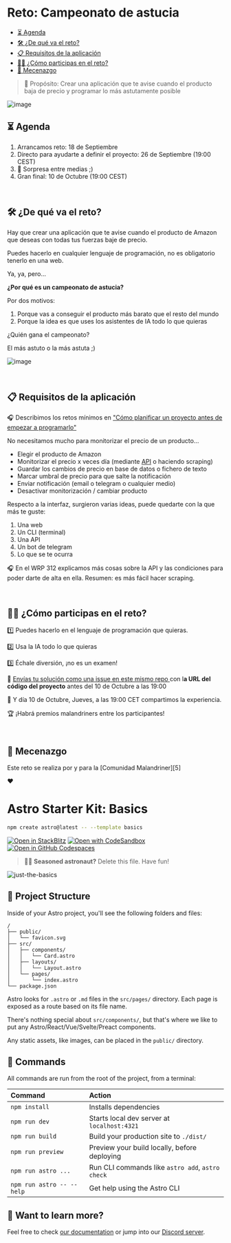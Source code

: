 # Reto: Campeonato de astucia

<!-- TOC start (generated with https://github.com/derlin/bitdowntoc) -->

   * [⏳ Agenda](#-agenda)
   * [🛠️ ¿De qué va el reto?](#-de-que-va-el-reto)
   * [📋 Requisitos de la aplicación](#-requisitos-de-la-aplicacion)
   * [👩‍💻 ¿Cómo participas en el reto?](#-como-participas-en-el-reto)
   * [🤗 Mecenazgo](#-mecenazgo)

<!-- TOC end -->

<!-- TOC --><a name="reto-campeonato-de-astucia"></a>

> 🎯 Propósito: Crear una aplicación que te avise cuando el producto baja de precio y programar lo más astutamente posible

![image](https://github.com/user-attachments/assets/3271f6b3-e019-4d9f-a701-6994f9c13486)
‎ 
‎
<!-- TOC --><a name="-agenda"></a>
## ⏳ Agenda

1. Arrancamos reto: 18 de Septiembre
2. Directo para ayudarte a definir el proyecto: 26 de Septiembre (19:00 CEST)
3. 🎁 Sorpresa entre medias ;)
4. Gran final: 10 de Octubre (19:00 CEST)
‎

‎ ‎
<!-- TOC --><a name="-de-que-va-el-reto"></a>
## 🛠️ ¿De qué va el reto?

Hay que crear una aplicación que te avise cuando el producto de Amazon que deseas con todas tus fuerzas baje de precio.

Puedes hacerlo en cualquier lenguaje de programación, no es obligatorio tenerlo en una web. 

Ya, ya, pero...
‎

**¿Por qué es un campeonato de astucia?**

Por dos motivos:

1. Porque vas a conseguir el producto más barato que el resto del mundo
2. Porque la idea es que uses los asistentes de IA todo lo que quieras

¿Quién gana el campeonato?

El más astuto o la más astuta ;)

![image](https://github.com/user-attachments/assets/de291780-e219-427d-ad2a-b3d8b320f9cd)
‎

‎ ‎
<!-- TOC --><a name="-requisitos-de-la-aplicacion"></a>
## 📋 Requisitos de la aplicación

🎧 Describimos los retos mínimos en ["Cómo planificar un proyecto antes de empezar a programarlo"](https://premium.danielprimo.io/podcast/premium/como-planificar-proyecto-antes-programarlo)

No necesitamos mucho para monitorizar el precio de un producto...

- Elegir el producto de Amazon
- Monitorizar el precio x veces día (mediante [API](https://webservices.amazon.com/paapi5/documentation/) o haciendo scraping)
- Guardar los cambios de precio en base de datos o fichero de texto
- Marcar umbral de precio para que salte la notificación
- Enviar notificación (email o telegram o cualquier medio)
- Desactivar monitorización / cambiar producto

Respecto a la interfaz, surgieron varias ideas, puede quedarte con la que más te guste:
1. Una web 
2. Un CLI (terminal)
3. Una API
4. Un bot de telegram
5. Lo que se te ocurra

🎧 En el WRP 312 explicamos más cosas sobre la API y las condiciones para poder darte de alta en ella. Resumen: es más fácil hacer scraping.
‎

‎ ‎
<!-- TOC --><a name="-como-participas-en-el-reto"></a>
## 👩‍💻 ¿Cómo participas en el reto?

1️⃣  Puedes hacerlo en el lenguaje de programación que quieras.

2️⃣ Usa la IA todo lo que quieras

3️⃣ Échale diversión, ¡no es un examen!

🧨 [Envías tu solución como una issue en este mismo repo ](https://github.com/webreactiva-devs/reto-campeonato-astucia/issues/new)con l**a URL del código del proyecto** antes del 10 de Octubre a las 19:00

🥳 Y día 10 de Octubre, Jueves, a las 19:00 CET compartimos la experiencia.

🏆 ¡Habrá premios malandriners entre los participantes!
‎

‎ ‎
<!-- TOC --><a name="-mecenazgo"></a>
## 🤗 Mecenazgo
Este reto se realiza por y para la [Comunidad Malandriner][5]

❤️


# Astro Starter Kit: Basics

```sh
npm create astro@latest -- --template basics
```

[![Open in StackBlitz](https://developer.stackblitz.com/img/open_in_stackblitz.svg)](https://stackblitz.com/github/withastro/astro/tree/latest/examples/basics)
[![Open with CodeSandbox](https://assets.codesandbox.io/github/button-edit-lime.svg)](https://codesandbox.io/p/sandbox/github/withastro/astro/tree/latest/examples/basics)
[![Open in GitHub Codespaces](https://github.com/codespaces/badge.svg)](https://codespaces.new/withastro/astro?devcontainer_path=.devcontainer/basics/devcontainer.json)

> 🧑‍🚀 **Seasoned astronaut?** Delete this file. Have fun!

![just-the-basics](https://github.com/withastro/astro/assets/2244813/a0a5533c-a856-4198-8470-2d67b1d7c554)

## 🚀 Project Structure

Inside of your Astro project, you'll see the following folders and files:

```text
/
├── public/
│   └── favicon.svg
├── src/
│   ├── components/
│   │   └── Card.astro
│   ├── layouts/
│   │   └── Layout.astro
│   └── pages/
│       └── index.astro
└── package.json
```

Astro looks for `.astro` or `.md` files in the `src/pages/` directory. Each page is exposed as a route based on its file name.

There's nothing special about `src/components/`, but that's where we like to put any Astro/React/Vue/Svelte/Preact components.

Any static assets, like images, can be placed in the `public/` directory.

## 🧞 Commands

All commands are run from the root of the project, from a terminal:

| Command                   | Action                                           |
| :------------------------ | :----------------------------------------------- |
| `npm install`             | Installs dependencies                            |
| `npm run dev`             | Starts local dev server at `localhost:4321`      |
| `npm run build`           | Build your production site to `./dist/`          |
| `npm run preview`         | Preview your build locally, before deploying     |
| `npm run astro ...`       | Run CLI commands like `astro add`, `astro check` |
| `npm run astro -- --help` | Get help using the Astro CLI                     |

## 👀 Want to learn more?

Feel free to check [our documentation](https://docs.astro.build) or jump into our [Discord server](https://astro.build/chat).
